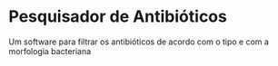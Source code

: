 # Pesquisador de Antibióticos
Um software para filtrar os antibióticos de acordo com o tipo e com a morfologia bacteriana
